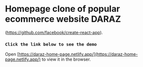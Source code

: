 # Homepage clone of popular ecommerce website DARAZ

(https://github.com/facebook/create-react-app).

### `Click the link below to see the demo`

Open [https://daraz-home-page.netlify.app/](https://daraz-home-page.netlify.app/) to view it in the browser.
